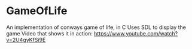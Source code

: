 # GameOfLife
An implementation of conways game of life, in C
Uses SDL to display the game
Video that shows it in action:
https://www.youtube.com/watch?v=2U4gyKfSi9E

